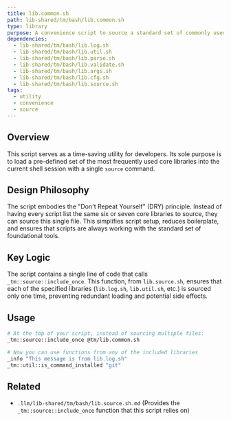 ```yaml
---
title: lib.common.sh
path: lib-shared/tm/bash/lib.common.sh
type: library
purpose: A convenience script to source a standard set of commonly used libraries.
dependencies:
  - lib-shared/tm/bash/lib.log.sh
  - lib-shared/tm/bash/lib.util.sh
  - lib-shared/tm/bash/lib.parse.sh
  - lib-shared/tm/bash/lib.validate.sh
  - lib-shared/tm/bash/lib.args.sh
  - lib-shared/tm/bash/lib.cfg.sh
  - lib-shared/tm/bash/lib.source.sh
tags:
  - utility
  - convenience
  - source
---
```


## Overview
This script serves as a time-saving utility for developers. Its sole purpose is to load a pre-defined set of the most frequently used core libraries into the current shell session with a single `source` command.

## Design Philosophy
The script embodies the "Don't Repeat Yourself" (DRY) principle. Instead of having every script list the same six or seven core libraries to source, they can source this single file. This simplifies script setup, reduces boilerplate, and ensures that scripts are always working with the standard set of foundational tools.

## Key Logic
The script contains a single line of code that calls `_tm::source::include_once`. This function, from `lib.source.sh`, ensures that each of the specified libraries (`lib.log.sh`, `lib.util.sh`, etc.) is sourced only one time, preventing redundant loading and potential side effects.

## Usage
```bash
# At the top of your script, instead of sourcing multiple files:
_tm::source::include_once @tm/lib.common.sh

# Now you can use functions from any of the included libraries
_info "This message is from lib.log.sh"
_tm::util::is_command_installed "git"
```

## Related
- `.llm/lib-shared/tm/bash/lib.source.sh.md` (Provides the `_tm::source::include_once` function that this script relies on)